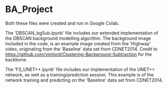 # BA_Project

Both these files were created and run in Google Colab.

The 'DBSCAN_bgSub.ipynb' file includes our extended implementation of the DBSCAN background modelling algorithm. The background image included in the code, is an example image created from the 'Highway' video, originating from the 'Baseline' data set from CDNET2014.
Credit to https://github.com/vimlord/Clustering-Background-Subtraction for the backbone.

The 'FS_UNET++.ipynb' file includes our implementation of the UNET++ network, as well as a training/prediction session. This example is of the network training and predicting on the 'Baseline' data set from CDNET2014. 
